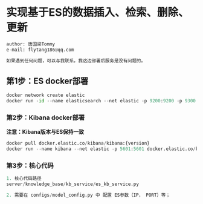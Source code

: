 
# 实现基于ES的数据插入、检索、删除、更新
```py
author: 唐国梁Tommy
e-mail: flytang186@qq.com

如果遇到任何问题，可以与我联系，我这边部署后服务是没有问题的。
```

## 第1步：ES docker部署
```py
docker network create elastic
docker run -id --name elasticsearch --net elastic -p 9200:9200 -p 9300:9300 -e "discovery.type=single-node" -e "xpack.security.enabled=false" -e "xpack.security.http.ssl.enabled=false" -t docker.elastic.co/elasticsearch/elasticsearch:8.8.2
```

### 第2步：Kibana docker部署
**注意：Kibana版本与ES保持一致**
```py
docker pull docker.elastic.co/kibana/kibana:{version} 
docker run --name kibana --net elastic -p 5601:5601 docker.elastic.co/kibana/kibana:{version}
```

### 第3步：核心代码
```py
1. 核心代码路径
server/knowledge_base/kb_service/es_kb_service.py

2. 需要在 configs/model_config.py 中 配置 ES参数（IP， PORT）等；
```
